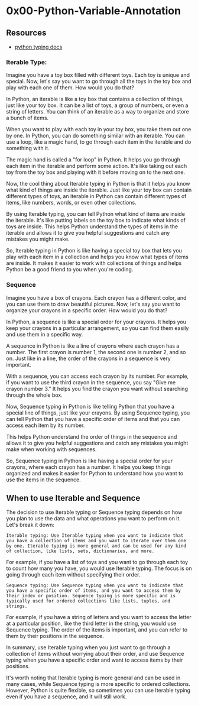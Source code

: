 # 0x00-Python-Variable-Annotation

## Resources
- [python typing docs](https://docs.python.org/3/library/typing.html#)

### Iterable Type:
Imagine you have a toy box filled with different toys. Each toy is unique and special. Now, let's say you want to go through all the toys in the toy box and play with each one of them. How would you do that?

In Python, an iterable is like a toy box that contains a collection of things, just like your toy box. It can be a list of toys, a group of numbers, or even a string of letters. You can think of an iterable as a way to organize and store a bunch of items.

When you want to play with each toy in your toy box, you take them out one by one. In Python, you can do something similar with an iterable. You can use a loop, like a magic hand, to go through each item in the iterable and do something with it.

The magic hand is called a "for loop" in Python. It helps you go through each item in the iterable and perform some action. It's like taking out each toy from the toy box and playing with it before moving on to the next one.

Now, the cool thing about Iterable typing in Python is that it helps you know what kind of things are inside the iterable. Just like your toy box can contain different types of toys, an iterable in Python can contain different types of items, like numbers, words, or even other collections.

By using Iterable typing, you can tell Python what kind of items are inside the iterable. It's like putting labels on the toy box to indicate what kinds of toys are inside. This helps Python understand the types of items in the iterable and allows it to give you helpful suggestions and catch any mistakes you might make.

So, Iterable typing in Python is like having a special toy box that lets you play with each item in a collection and helps you know what types of items are inside. It makes it easier to work with collections of things and helps Python be a good friend to you when you're coding.

### Sequence
Imagine you have a box of crayons. Each crayon has a different color, and you can use them to draw beautiful pictures. Now, let's say you want to organize your crayons in a specific order. How would you do that?

In Python, a sequence is like a special order for your crayons. It helps you keep your crayons in a particular arrangement, so you can find them easily and use them in a specific way.

A sequence in Python is like a line of crayons where each crayon has a number. The first crayon is number 1, the second one is number 2, and so on. Just like in a line, the order of the crayons in a sequence is very important.

With a sequence, you can access each crayon by its number. For example, if you want to use the third crayon in the sequence, you say "Give me crayon number 3." It helps you find the crayon you want without searching through the whole box.

Now, Sequence typing in Python is like telling Python that you have a special line of things, just like your crayons. By using Sequence typing, you can tell Python that you have a specific order of items and that you can access each item by its number.

This helps Python understand the order of things in the sequence and allows it to give you helpful suggestions and catch any mistakes you might make when working with sequences.

So, Sequence typing in Python is like having a special order for your crayons, where each crayon has a number. It helps you keep things organized and makes it easier for Python to understand how you want to use the items in the sequence.

## When to use Iterable and Sequence
The decision to use Iterable typing or Sequence typing depends on how you plan to use the data and what operations you want to perform on it. Let's break it down:

    Iterable typing: Use Iterable typing when you want to indicate that you have a collection of items and you want to iterate over them one by one. Iterable typing is more general and can be used for any kind of collection, like lists, sets, dictionaries, and more.

For example, if you have a list of toys and you want to go through each toy to count how many you have, you would use Iterable typing. The focus is on going through each item without specifying their order.

    Sequence typing: Use Sequence typing when you want to indicate that you have a specific order of items, and you want to access them by their index or position. Sequence typing is more specific and is typically used for ordered collections like lists, tuples, and strings.

For example, if you have a string of letters and you want to access the letter at a particular position, like the third letter in the string, you would use Sequence typing. The order of the items is important, and you can refer to them by their positions in the sequence.

In summary, use Iterable typing when you just want to go through a collection of items without worrying about their order, and use Sequence typing when you have a specific order and want to access items by their positions.

It's worth noting that Iterable typing is more general and can be used in many cases, while Sequence typing is more specific to ordered collections. However, Python is quite flexible, so sometimes you can use Iterable typing even if you have a sequence, and it will still work.